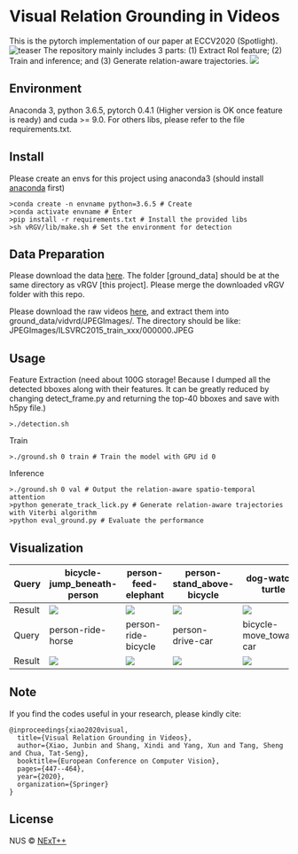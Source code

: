 # Visual Relation Grounding in Videos

This is the pytorch implementation of our paper at ECCV2020 (Spotlight). 
![teaser](https://github.com/doc-doc/vRGV/blob/master/introduction.png)
The repository mainly includes 3 parts: (1) Extract RoI feature; (2) Train and inference; and (3) Generate relation-aware trajectories.
![](https://github.com/doc-doc/vRGV/blob/master/model.png)

## Environment

Anaconda 3, python 3.6.5, pytorch 0.4.1 (Higher version is OK once feature is ready) and cuda >= 9.0. For others libs, please refer to the file requirements.txt.

## Install
Please create an envs for this project using anaconda3 (should install [anaconda](https://docs.anaconda.com/anaconda/install/linux/) first)
```
>conda create -n envname python=3.6.5 # Create
>conda activate envname # Enter
>pip install -r requirements.txt # Install the provided libs
>sh vRGV/lib/make.sh # Set the environment for detection
```
## Data Preparation
Please download the data [here](https://drive.google.com/file/d/1qNJ3jBPPoi0BPkvLqooS66czvCxsib1M/view?usp=sharing). The folder [ground_data] should be at the same directory as vRGV [this project]. Please merge the downloaded vRGV folder with this repo. 

Please download the raw videos [here](https://xdshang.github.io/docs/imagenet-vidvrd.html), and extract them into ground_data/vidvrd/JPEGImages/. The directory should be like: JPEGImages/ILSVRC2015_train_xxx/000000.JPEG

## Usage
Feature Extraction (need about 100G storage! Because I dumped all the detected bboxes along with their features. It can be greatly reduced by changing detect_frame.py and returning the top-40 bboxes and save with h5py file.)
```
>./detection.sh
```
Train
```
>./ground.sh 0 train # Train the model with GPU id 0
```
Inference
```
>./ground.sh 0 val # Output the relation-aware spatio-temporal attention
>python generate_track_lick.py # Generate relation-aware trajectories with Viterbi algorithm
>python eval_ground.py # Evaluate the performance
```
## Visualization
|Query| bicycle-jump_beneath-person       | person-feed-elephant          | person-stand_above-bicycle       | dog-watch-turtle|
|:---| --------------------------------- | ----------------------------- | ---------------------------------------- | ---------------------------------------- | 
|Result| ![](https://media.giphy.com/media/htciIcJZ2q7pb06zoI/giphy.gif) | ![](https://media.giphy.com/media/dX34r2BJNjVCNCuFNy/giphy.gif)   | ![](https://media.giphy.com/media/ln7xmvrkjcX47W9Kax/giphy.gif)|![](https://media.giphy.com/media/h5uiVR9ukJLVRgT9yC/giphy.gif)|
|Query| person-ride-horse       | person-ride-bicycle          |   person-drive-car     |  bicycle-move_toward-car|
|Result| ![](https://media.giphy.com/media/J5jSa7lJxwFXorWYbx/giphy.gif) | ![](https://media.giphy.com/media/lSsztYWamp6gLfHSfg/giphy.gif)   | ![](https://media.giphy.com/media/S5Kp8KaApxrazkVmcd/giphy.gif)|![](https://media.giphy.com/media/ZE4vFIjfm1BHXP7w0R/giphy.gif)|

## Note  
If you find the codes useful in your research, please kindly cite:

```
@inproceedings{xiao2020visual,
  title={Visual Relation Grounding in Videos},
  author={Xiao, Junbin and Shang, Xindi and Yang, Xun and Tang, Sheng and Chua, Tat-Seng},
  booktitle={European Conference on Computer Vision},
  pages={447--464},
  year={2020},
  organization={Springer}
}
```

## License

NUS © [NExT++](https://nextcenter.org/)
